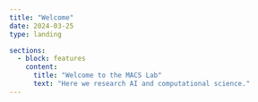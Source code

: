 ```yaml
---
title: "Welcome"
date: 2024-03-25
type: landing

sections:
  - block: features
    content:
      title: "Welcome to the MACS Lab"
      text: "Here we research AI and computational science."
---
```

